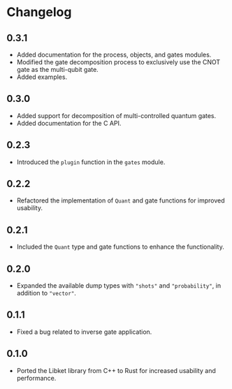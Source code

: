 <!--
SPDX-FileCopyrightText: 2020 Evandro Chagas Ribeiro da Rosa <evandro@quantuloop.com>
SPDX-FileCopyrightText: 2020 Rafael de Santiago <r.santiago@ufsc.br>

SPDX-License-Identifier: Apache-2.0
-->

# Changelog

## 0.3.1

- Added documentation for the process, objects, and gates modules.
- Modified the gate decomposition process to exclusively use the CNOT gate as the multi-qubit gate.
- Added examples.

## 0.3.0

- Added support for decomposition of multi-controlled quantum gates.
- Added documentation for the C API.

## 0.2.3

- Introduced the `plugin` function in the `gates` module.

## 0.2.2

- Refactored the implementation of `Quant` and gate functions for improved usability.

## 0.2.1

- Included the `Quant` type and gate functions to enhance the functionality.

## 0.2.0

- Expanded the available dump types with `"shots"` and `"probability"`, in addition to `"vector"`.

## 0.1.1

- Fixed a bug related to inverse gate application.

## 0.1.0

- Ported the Libket library from C++ to Rust for increased usability and performance.
